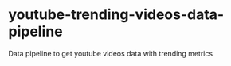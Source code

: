 # youtube-trending-videos-data-pipeline
Data pipeline to get youtube videos data with trending metrics
